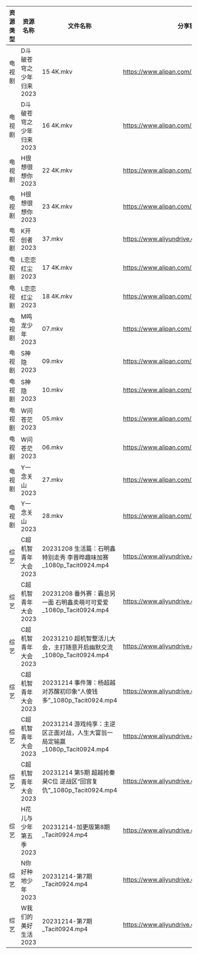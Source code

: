 | 资源类型 | 资源名称           | 文件名称                                                 | 分享链接                                      | 更新时间                |
| ---- | -------------- | ---------------------------------------------------- | ----------------------------------------- | ------------------- |
| 电视剧  | D斗破苍穹之少年归来2023 | 15 4K.mkv                                            | https://www.alipan.com/s/gZNbx17BXE2      | 2023-12-15 00:05:05 |
| 电视剧  | D斗破苍穹之少年归来2023 | 16 4K.mkv                                            | https://www.alipan.com/s/gZNbx17BXE2      | 2023-12-15 00:05:05 |
| 电视剧  | H很想很想你2023     | 22 4K.mkv                                            | https://www.alipan.com/s/hfMyZXe5zKx      | 2023-12-15 00:05:08 |
| 电视剧  | H很想很想你2023     | 23 4K.mkv                                            | https://www.alipan.com/s/hfMyZXe5zKx      | 2023-12-15 00:05:08 |
| 电视剧  | K开创者2023       | 37.mkv                                               | https://www.aliyundrive.com/s/N2CmALY5X1B | 2023-12-15 00:05:13 |
| 电视剧  | L恋恋红尘2023      | 17 4K.mkv                                            | https://www.alipan.com/s/Ymbt5WiGP5K      | 2023-12-15 00:05:16 |
| 电视剧  | L恋恋红尘2023      | 18 4K.mkv                                            | https://www.alipan.com/s/Ymbt5WiGP5K      | 2023-12-15 00:05:16 |
| 电视剧  | M鸣龙少年2023      | 07.mkv                                               | https://www.alipan.com/s/2HR7qxnbZ7a      | 2023-12-15 00:05:21 |
| 电视剧  | S神隐2023        | 09.mkv                                               | https://www.alipan.com/s/ygw7ahjrzLJ      | 2023-12-15 00:05:26 |
| 电视剧  | S神隐2023        | 10.mkv                                               | https://www.alipan.com/s/ygw7ahjrzLJ      | 2023-12-15 00:05:26 |
| 电视剧  | W问苍茫2023       | 05.mkv                                               | https://www.alipan.com/s/MLG5tsxBqL5      | 2023-12-15 00:05:36 |
| 电视剧  | W问苍茫2023       | 06.mkv                                               | https://www.alipan.com/s/MLG5tsxBqL5      | 2023-12-15 00:05:35 |
| 电视剧  | Y一念关山2023      | 27.mkv                                               | https://www.alipan.com/s/H6Hj5tUTAPD      | 2023-12-15 09:50:04 |
| 电视剧  | Y一念关山2023      | 28.mkv                                               | https://www.alipan.com/s/H6Hj5tUTAPD      | 2023-12-15 09:50:04 |
| 综艺   | C超机智青年大会2023   | 20231208 生活篇：石明鑫特别走秀 李晋晔趣味加赛_1080p_Tacit0924.mp4     | https://www.aliyundrive.com/s/Qnyp1qPWM7Q | 2023-12-15 00:05:48 |
| 综艺   | C超机智青年大会2023   | 20231208 番外赛：霸总另一面 石明鑫卖萌可可爱爱_1080p_Tacit0924.mp4     | https://www.aliyundrive.com/s/Qnyp1qPWM7Q | 2023-12-15 00:05:48 |
| 综艺   | C超机智青年大会2023   | 20231210 超机智整活儿大会，主打随意开启幽默交流_1080p_Tacit0924.mp4     | https://www.aliyundrive.com/s/Qnyp1qPWM7Q | 2023-12-15 00:05:48 |
| 综艺   | C超机智青年大会2023   | 20231214 事件簿：杨超越对苏醒初印象“人傻钱多”_1080p_Tacit0924.mp4     | https://www.aliyundrive.com/s/Qnyp1qPWM7Q | 2023-12-15 00:05:47 |
| 综艺   | C超机智青年大会2023   | 20231214 游戏纯享：主逆区正面对战，人生大富翁一局定输赢_1080p_Tacit0924.mp4 | https://www.aliyundrive.com/s/Qnyp1qPWM7Q | 2023-12-15 00:05:47 |
| 综艺   | C超机智青年大会2023   | 20231214 第5期 超越抢秦昊C位 逆战区“回宫复仇”_1080p_Tacit0924.mp4   | https://www.aliyundrive.com/s/Qnyp1qPWM7Q | 2023-12-15 00:05:47 |
| 综艺   | H花儿与少年第五季2023  | 20231214-加更版第8期_Tacit0924.mp4                        | https://www.aliyundrive.com/s/Rb3k2hgSjHJ | 2023-12-15 09:55:03 |
| 综艺   | N你好种地少年2023    | 20231214-第7期_Tacit0924.mp4                           | https://www.aliyundrive.com/s/ji6gfxstYFe | 2023-12-15 00:06:06 |
| 综艺   | W我们的美好生活2023   | 20231214-第7期_Tacit0924.mp4                           | https://www.aliyundrive.com/s/zAXrGigJxgY | 2023-12-15 00:06:11 |
